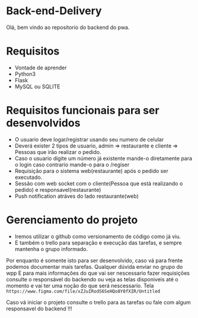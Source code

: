 # Back-end-Delivery
Olá, bem vindo ao repositorio do backend do pwa.

# Requisitos
  - Vontade de aprender<BR>
  - Python3<BR>
  - Flask<BR>
 - MySQL ou SQLITE

# Requisitos funcionais para ser desenvolvidos
  - O usuario deve logar/registrar usando seu numero de celular
  - Deverá exister 2 tipos de usuario, admin => restaurante  e cliente => Pessoas que irão realizar o pedido.
  - Caso o usuario digite um número já existente mande-o diretamente para o login caso contrario mande-o para o /regiser<BR>
  - Requisição para o sistema web(restaurante) após o pedido ser executado.
  - Sessão com web socket com o cliente(Pessoa que está realizando o pedido) e responsavel(restaurante)
  - Push notification atráves do lado restaurante(web)

# Gerenciamento do projeto
  - Iremos utilizar o github como versionamento de código como já viu.
  - E também o trello para separação e execução das tarefas, e sempre mantenha o grupo informado.



Por enquanto é somente isto para ser desenvolvido, caso vá para frente podemos documentar mais tarefas.
Qualquer dúvida enviar no grupo do wpp
E para mais informações do que vai ser nescessario fazer requisições consulte o responsável do backendo ou veja as telas disponiveis até o momento e vai ter uma noção do que será nescessario.
Tela ```https://www.figma.com/file/xZJuIRodS6SeHQo8Y8fXIR/Untitled```

Caso vá iniciar o projeto consulte o trello para as tarefas ou fale com algum responsavel do backend !!!
